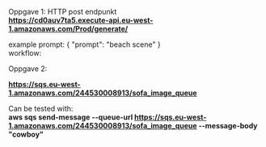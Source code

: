 

Oppgave 1:
HTTP post endpunkt<br />
**https://cd0auv7ta5.execute-api.eu-west-1.amazonaws.com/Prod/generate/**

example prompt:
{
    "prompt": "beach scene"
}
<br />
workflow:

Oppgave 2:

**https://sqs.eu-west-1.amazonaws.com/244530008913/sofa_image_queue**
<br />

Can be tested with: <br />
**aws sqs send-message --queue-url https://sqs.eu-west-1.amazonaws.com/244530008913/sofa_image_queue --message-body "cowboy"**



